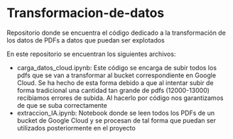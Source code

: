 # Transformacion-de-datos
Repositorio donde se encuentra el código dedicado a la transformación de los datos de PDFs a datos que puedan ser explotados

En este repositorio se encuentran los siguientes archivos:
- carga_datos_cloud.ipynb: Este código se encarga de subir todos los pdfs que se van a transformar al bucket correspondiente en Google Cloud. Se ha hecho de esta forma debido a que al intentar subir de forma tradicional una cantidad tan grande de pdfs (12000-13000) recibiamos errores de subida. Al hacerlo por código nos garantizamos de que se suba correctamente
- extraccion_IA.ipynb: Notebook donde se leen todos los PDFs de un bucket de Google Cloud y se procesan de tal forma que puedan ser utilizados posteriormente en el proyecto
